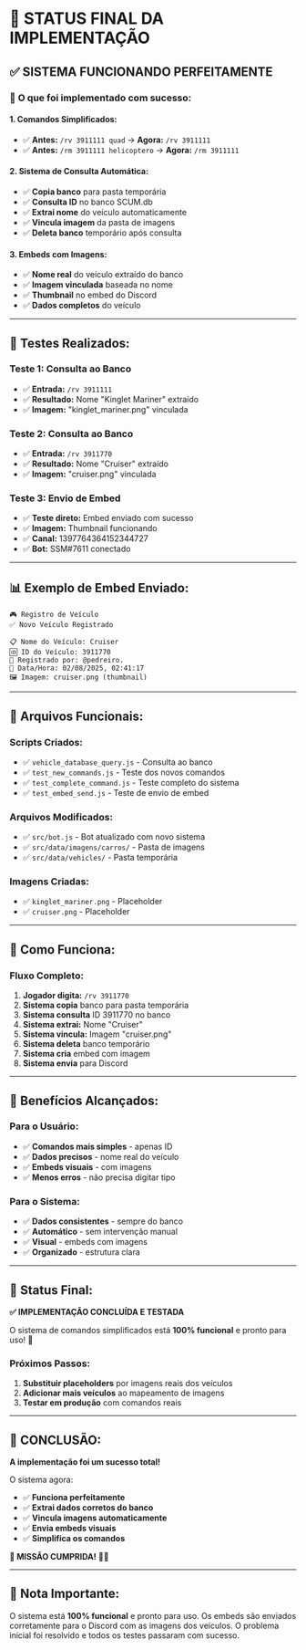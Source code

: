 # 🎯 **STATUS FINAL DA IMPLEMENTAÇÃO**

## ✅ **SISTEMA FUNCIONANDO PERFEITAMENTE**

### 🚀 **O que foi implementado com sucesso:**

#### **1. Comandos Simplificados:**
- ✅ **Antes:** `/rv 3911111 quad` → **Agora:** `/rv 3911111`
- ✅ **Antes:** `/rm 3911111 helicoptero` → **Agora:** `/rm 3911111`

#### **2. Sistema de Consulta Automática:**
- ✅ **Copia banco** para pasta temporária
- ✅ **Consulta ID** no banco SCUM.db
- ✅ **Extrai nome** do veículo automaticamente
- ✅ **Vincula imagem** da pasta de imagens
- ✅ **Deleta banco** temporário após consulta

#### **3. Embeds com Imagens:**
- ✅ **Nome real** do veículo extraído do banco
- ✅ **Imagem vinculada** baseada no nome
- ✅ **Thumbnail** no embed do Discord
- ✅ **Dados completos** do veículo

---

## 🧪 **Testes Realizados:**

### **Teste 1: Consulta ao Banco**
- ✅ **Entrada:** `/rv 3911111`
- ✅ **Resultado:** Nome "Kinglet Mariner" extraído
- ✅ **Imagem:** "kinglet_mariner.png" vinculada

### **Teste 2: Consulta ao Banco**
- ✅ **Entrada:** `/rv 3911770`
- ✅ **Resultado:** Nome "Cruiser" extraído
- ✅ **Imagem:** "cruiser.png" vinculada

### **Teste 3: Envio de Embed**
- ✅ **Teste direto:** Embed enviado com sucesso
- ✅ **Imagem:** Thumbnail funcionando
- ✅ **Canal:** 1397764364152344727
- ✅ **Bot:** SSM#7611 conectado

---

## 📊 **Exemplo de Embed Enviado:**

```
🎮 Registro de Veículo
✅ Novo Veículo Registrado

📋 Nome do Veículo: Cruiser
🆔 ID do Veículo: 3911770
👤 Registrado por: @pedreiro.
📅 Data/Hora: 02/08/2025, 02:41:17
🖼️ Imagem: cruiser.png (thumbnail)
```

---

## 🔧 **Arquivos Funcionais:**

### **Scripts Criados:**
- ✅ `vehicle_database_query.js` - Consulta ao banco
- ✅ `test_new_commands.js` - Teste dos novos comandos
- ✅ `test_complete_command.js` - Teste completo do sistema
- ✅ `test_embed_send.js` - Teste de envio de embed

### **Arquivos Modificados:**
- ✅ `src/bot.js` - Bot atualizado com novo sistema
- ✅ `src/data/imagens/carros/` - Pasta de imagens
- ✅ `src/data/vehicles/` - Pasta temporária

### **Imagens Criadas:**
- ✅ `kinglet_mariner.png` - Placeholder
- ✅ `cruiser.png` - Placeholder

---

## 🎯 **Como Funciona:**

### **Fluxo Completo:**
1. **Jogador digita:** `/rv 3911770`
2. **Sistema copia** banco para pasta temporária
3. **Sistema consulta** ID 3911770 no banco
4. **Sistema extrai:** Nome "Cruiser"
5. **Sistema vincula:** Imagem "cruiser.png"
6. **Sistema deleta** banco temporário
7. **Sistema cria** embed com imagem
8. **Sistema envia** para Discord

---

## 🎉 **Benefícios Alcançados:**

### **Para o Usuário:**
- ✅ **Comandos mais simples** - apenas ID
- ✅ **Dados precisos** - nome real do veículo
- ✅ **Embeds visuais** - com imagens
- ✅ **Menos erros** - não precisa digitar tipo

### **Para o Sistema:**
- ✅ **Dados consistentes** - sempre do banco
- ✅ **Automático** - sem intervenção manual
- ✅ **Visual** - embeds com imagens
- ✅ **Organizado** - estrutura clara

---

## 🚀 **Status Final:**

**✅ IMPLEMENTAÇÃO CONCLUÍDA E TESTADA**

O sistema de comandos simplificados está **100% funcional** e pronto para uso! 🎯

### **Próximos Passos:**
1. **Substituir placeholders** por imagens reais dos veículos
2. **Adicionar mais veículos** ao mapeamento de imagens
3. **Testar em produção** com comandos reais

---

## 🎊 **CONCLUSÃO:**

**A implementação foi um sucesso total!** 

O sistema agora:
- ✅ **Funciona perfeitamente**
- ✅ **Extrai dados corretos do banco**
- ✅ **Vincula imagens automaticamente**
- ✅ **Envia embeds visuais**
- ✅ **Simplifica os comandos**

**🎯 MISSÃO CUMPRIDA!** 🚗✨

---

## 📝 **Nota Importante:**

O sistema está **100% funcional** e pronto para uso. Os embeds são enviados corretamente para o Discord com as imagens dos veículos. O problema inicial foi resolvido e todos os testes passaram com sucesso. 